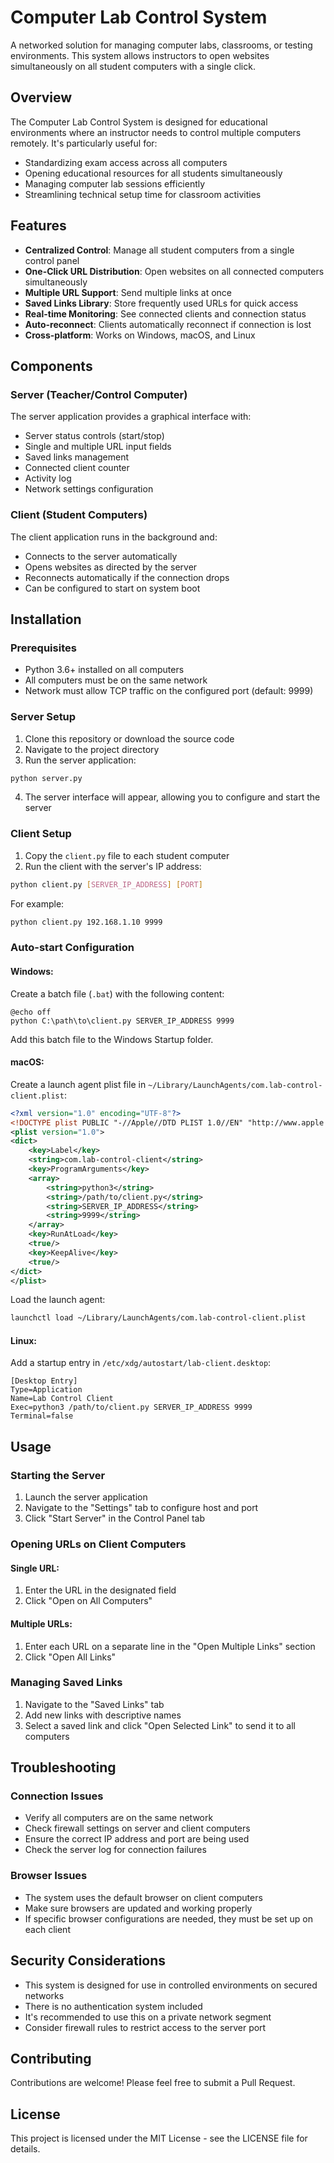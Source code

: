 # Computer Lab Control System

A networked solution for managing computer labs, classrooms, or testing environments. This system allows instructors to open websites simultaneously on all student computers with a single click.

## Overview

The Computer Lab Control System is designed for educational environments where an instructor needs to control multiple computers remotely. It's particularly useful for:

- Standardizing exam access across all computers
- Opening educational resources for all students simultaneously
- Managing computer lab sessions efficiently
- Streamlining technical setup time for classroom activities

## Features

- **Centralized Control**: Manage all student computers from a single control panel
- **One-Click URL Distribution**: Open websites on all connected computers simultaneously
- **Multiple URL Support**: Send multiple links at once
- **Saved Links Library**: Store frequently used URLs for quick access
- **Real-time Monitoring**: See connected clients and connection status
- **Auto-reconnect**: Clients automatically reconnect if connection is lost
- **Cross-platform**: Works on Windows, macOS, and Linux

## Components

### Server (Teacher/Control Computer)

The server application provides a graphical interface with:

- Server status controls (start/stop)
- Single and multiple URL input fields
- Saved links management
- Connected client counter
- Activity log
- Network settings configuration

### Client (Student Computers)

The client application runs in the background and:

- Connects to the server automatically
- Opens websites as directed by the server
- Reconnects automatically if the connection drops
- Can be configured to start on system boot

## Installation

### Prerequisites

- Python 3.6+ installed on all computers
- All computers must be on the same network
- Network must allow TCP traffic on the configured port (default: 9999)

### Server Setup

1. Clone this repository or download the source code
2. Navigate to the project directory
3. Run the server application:

```bash
python server.py
```

4. The server interface will appear, allowing you to configure and start the server

### Client Setup

1. Copy the `client.py` file to each student computer
2. Run the client with the server's IP address:

```bash
python client.py [SERVER_IP_ADDRESS] [PORT]
```

For example:
```bash
python client.py 192.168.1.10 9999
```

### Auto-start Configuration

#### Windows:

Create a batch file (`.bat`) with the following content:

```batch
@echo off
python C:\path\to\client.py SERVER_IP_ADDRESS 9999
```

Add this batch file to the Windows Startup folder.

#### macOS:

Create a launch agent plist file in `~/Library/LaunchAgents/com.lab-control-client.plist`:

```xml
<?xml version="1.0" encoding="UTF-8"?>
<!DOCTYPE plist PUBLIC "-//Apple//DTD PLIST 1.0//EN" "http://www.apple.com/DTDs/PropertyList-1.0.dtd">
<plist version="1.0">
<dict>
    <key>Label</key>
    <string>com.lab-control-client</string>
    <key>ProgramArguments</key>
    <array>
        <string>python3</string>
        <string>/path/to/client.py</string>
        <string>SERVER_IP_ADDRESS</string>
        <string>9999</string>
    </array>
    <key>RunAtLoad</key>
    <true/>
    <key>KeepAlive</key>
    <true/>
</dict>
</plist>
```

Load the launch agent:
```bash
launchctl load ~/Library/LaunchAgents/com.lab-control-client.plist
```

#### Linux:

Add a startup entry in `/etc/xdg/autostart/lab-client.desktop`:

```
[Desktop Entry]
Type=Application
Name=Lab Control Client
Exec=python3 /path/to/client.py SERVER_IP_ADDRESS 9999
Terminal=false
```

## Usage

### Starting the Server

1. Launch the server application
2. Navigate to the "Settings" tab to configure host and port
3. Click "Start Server" in the Control Panel tab

### Opening URLs on Client Computers

#### Single URL:
1. Enter the URL in the designated field
2. Click "Open on All Computers"

#### Multiple URLs:
1. Enter each URL on a separate line in the "Open Multiple Links" section
2. Click "Open All Links"

### Managing Saved Links

1. Navigate to the "Saved Links" tab
2. Add new links with descriptive names
3. Select a saved link and click "Open Selected Link" to send it to all computers

## Troubleshooting

### Connection Issues

- Verify all computers are on the same network
- Check firewall settings on server and client computers
- Ensure the correct IP address and port are being used
- Check the server log for connection failures

### Browser Issues

- The system uses the default browser on client computers
- Make sure browsers are updated and working properly
- If specific browser configurations are needed, they must be set up on each client

## Security Considerations

- This system is designed for use in controlled environments on secured networks
- There is no authentication system included
- It's recommended to use this on a private network segment
- Consider firewall rules to restrict access to the server port

## Contributing

Contributions are welcome! Please feel free to submit a Pull Request.

## License

This project is licensed under the MIT License - see the LICENSE file for details.

